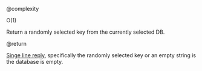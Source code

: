 @complexity

O(1)


Return a randomly selected key from the currently selected DB.

@return

[Singe line reply][1], specifically the randomly selected key or an empty string
is the database is empty.



[1]: /p/redis/wiki/ReplyTypes
